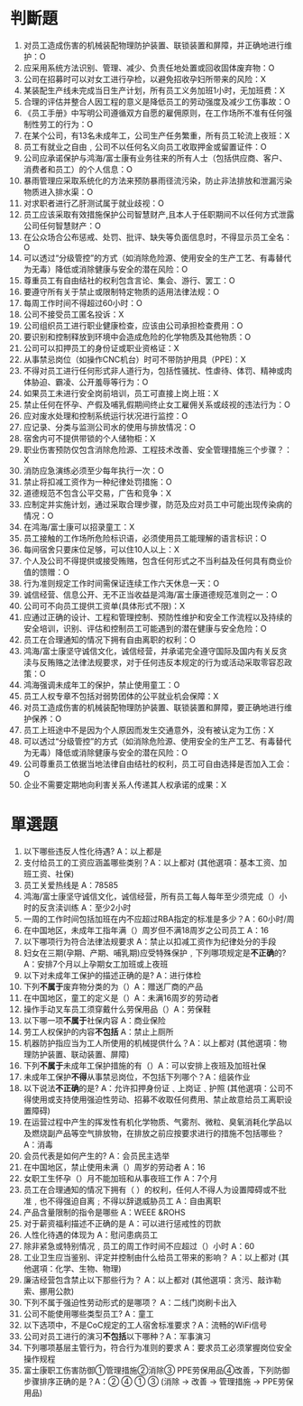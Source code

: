 # 判斷題
1. 对员工造成伤害的机械装配物理防护装置、联锁装置和屏障，并正确地进行维护：O
3. 应采用系统方法识别、管理、减少、负责任地处置或回收固体废弃物：O
4. 公司在招募时可以对女工进行孕检，以避免招收孕妇所带来的风险：X
5. 某装配生产线未完成当日生产计划，所有员工义务加班1小时，无加班费：X
6. 合理的评估并整合人因工程的意义是降低员工的劳动强度及减少工伤事故：O
7. 《员工手册》中写明公司遵循双方自愿的雇佣原则，在工作场所不准有任何强制性劳工的行为：O
8. 在某个公司，有13名未成年工，公司生产任务繁重，所有员工轮流上夜班：X
9. 员工有就业之自由﹐公司不以任何名义向员工收取押金或留置证件：O
10. 公司应承诺保护与鸿海/富士康有业务往来的所有人士（包括供应商、客户、消费者和员工）的个人信息：O
11. 暴雨管理应采取系统化的方法来预防暴雨径流污染，防止非法排放和泄漏污染物质进入排水渠：O
12. 对求职者进行乙肝测试属于就业歧视：O
13. 员工应该采取有效措施保护公司智慧财产,且本人于任职期间不以任何方式泄露公司任何智慧财产：O
14. 在公众场合公布惩戒、处罚、批评、缺失等负面信息时，不得显示员工全名：O
15. 可以透过“分级管控”的方式（如消除危险源、使用安全的生产工艺、有毒替代为无毒）降低或消除健康与安全的潜在风险：O
16. 尊重员工有自由结社的权利包含言论、集会、游行、罢工：O
17. 要遵守所有关于禁止或限制特定物质的适用法律法规：O
18. 每周工作时间不得超过60小时：O
19. 公司不接受员工匿名投诉：X
20. 公司组织员工进行职业健康检查，应该由公司承担检查费用：O
21. 要识别和控制释放到环境中会造成危险的化学物质及其他物质：O
22. 公司可以扣押员工的身份证或职业资格证：X
23. 从事禁忌岗位（如操作CNC机台）时可不带防护用具（PPE)：X
24. 不得对员工进行任何形式非人道行为，包括性骚扰、性虐待、体罚、精神或肉体胁迫、霸凌、公开羞辱等行为：O
25. 如果员工未进行安全岗前培训，员工可直接上岗上班：X
26. 禁止任何在怀孕、产假及哺乳假期间终止女工雇佣关系或歧视的违法行为：O
27. 应对废水处理和控制系统运行状况进行监控：O
28. 应记录、分类与监测公司水的使用与排放情况：O
29. 宿舍内可不提供带锁的个人储物柜：X
30. 职业伤害预防仅包含消除危险源、工程技术改善、安全管理措施三个步骤？：X
31. 消防应急演练必须至少每年执行一次：O
32. 禁止将扣减工资作为一种纪律处罚措施：O
33. 道德规范不包含公平交易，广告和竞争：X
34. 应制定并实施计划，通过采取合理步骤，防范及应对员工中可能出现传染病的情况：O
35. 在鸿海/富士康可以招录童工：X
36. 员工接触的工作场所危险标识语，必须使用员工能理解的语言标识：O
37. 每间宿舍只要床位足够，可以住10人以上：X
38. 个人及公司不得提供或接受贿赂，包含任何形式之不当利益及任何具有商业价值的馈赠：O
39. 行为准则规定工作时间需保证连续工作六天休息一天：O
40. 诚信经营、信息公开、无不正当收益是鸿海/富士康道德规范准则之一：O
41. 公司可不向员工提供工资单(具体形式不限)：X
42. 应通过正确的设计、工程和管理控制、预防性维护和安全工作流程以及持续的安全培训，识别、评估和控制员工可能遇到的潜在健康与安全危险：O
43. 员工在合理通知的情况下拥有自由离职的权利：O
44. 鸿海/富士康坚守诚信文化，诚信经营，并承诺完全遵守国际及国内有关反贪渎与反贿赂之法律法规要求，对于任何违反本规定的行为或活动采取零容忍政策：O
45. 鸿海强调未成年工的保护，禁止使用童工：O
46. 员工人权专章不包括对弱势团体的公平就业机会保障：X
47. 对员工造成伤害的机械装配物理防护装置、联锁装置和屏障，要正确地进行维护保养：O
48. 员工上班途中不是因为个人原因而发生交通意外，没有被认定为工伤：X
49. 可以透过“分级管控”的方式（如消除危险源、使用安全的生产工艺、有毒替代为无毒）降低或消除健康与安全的潜在风险：O
50. 公司尊重员工依据当地法律自由结社的权利，员工可自由选择是否加入工会：O
51. 企业不需要定期地向利害关系人传递其人权承诺的成果：X

# 單選題
1. 以下哪些违反人性化待遇? A：以上都是
2. 支付给员工的工资应涵盖哪些类别？A：以上都对 (其他選項：基本工资、加班工资、社保)
3. 员工关爱热线是 A：78585
4. 鸿海/富士康坚守诚信文化，诚信经营，所有员工每人每年至少须完成（）小时的反贪渎训练 A：至少2小时
5. 一周的工作时间包括加班在内不应超过RBA指定的标准是多少？A：60小时/周
6. 在中国地区，未成年工指年满（）周岁但不满18周岁之公司员工 A：16
7. 以下哪项行为符合法律法规要求 A：禁止以扣减工资作为纪律处分的手段
8. 妇女在三期(孕期、产期、哺乳期)应受特殊保护﹐下列哪项规定是**不正确**的? A：安排7个月以上孕期女工加班或上夜班
9. 以下对未成年工保护的描述正确的是? A：进行体检
10. 下列**不属于**废弃物分类的为（）A：赠送厂商的产品
11. 在中国地区，童工的定义是（）A：未满16周岁的劳动者
12. 操作手动叉车员工须穿戴什么劳保用品（）A：劳保鞋
13. 以下哪一项**不属于**社保内容 A：商业保险
14. 劳工人权保护的内容**不包括** A：禁止上厕所
15. 机器防护指应当为工人所使用的机械提供什么？A：以上都对 (其他選項：物理防护装置、联动装置、屏障)
16. 下列**不属于**未成年工保护措施的有（）A：可以安排上夜班及加班社保
17. 未成年工保护**不得**从事禁忌岗位，不包括下列哪个？A：组装作业
18. 以下说法**不正确**的是? A：允许扣押身份证﹑上岗证﹑护照 (其他選項：公司不得使用或支持使用强迫性劳动、招募不收取任何费用、禁止故意给员工离职设置障碍)
19. 在运营过程中产生的挥发性有机化学物质、气雾剂、微粒、臭氧消耗化学品以及燃烧副产品等空气排放物，在排放之前应按要求进行的措施不包括哪些？A：消毒
20. 会员代表是如何产生的? A：会员民主选举
21. 在中国地区，禁止使用未满（）周岁的劳动者 A：16
22. 女职工生怀孕（）月不能加班和从事夜班工作 A：7个月
23. 员工在合理通知的情况下拥有（ ）的权利，任何人不得人为设置障碍或不批准﹐也不得强迫自离﹔不得以辞退威胁员工 A：自由离职
24. 产品含量限制的指令是哪些 A：WEEE &ROHS
25. 对于薪资福利描述不正确的是 A：可以进行惩戒性的罚款
26. 人性化待遇的体现为 A：慰问患病员工
27. 除非紧急或特别情况﹐员工的周工作时间不应超过（）小时 A：60
28. 工业卫生应当鉴别、评定并控制由什么给员工带来的影响？ A：以上都对 (其他選項：化学、生物、物理)
29. 廉洁经营包含禁止以下那些行为？ A：以上都对 (其他選項：贪污、敲诈勒索、挪用公款)
30. 下列不属于强迫性劳动形式的是哪项？ A：二线门岗刷卡出入 
31. 公司不能使用哪些类型员工? A：童工
32. 以下选项中，不是CoC规定的工人宿舍标准要求？A：流畅的WiFi信号
33. 公司对员工进行的演习**不包括**以下哪种？A：军事演习
34. 下列哪项基层主管行为，符合行为准则的要求 A：要求员工必须掌握岗位安全操作规程
35. 富士康职工伤害防御①管理措施②消除③ PPE劳保用品④改善，下列防御步骤排序正确的是？A：② ④ ① ③ (消除 -> 改善 -> 管理措施 -> PPE劳保用品)
